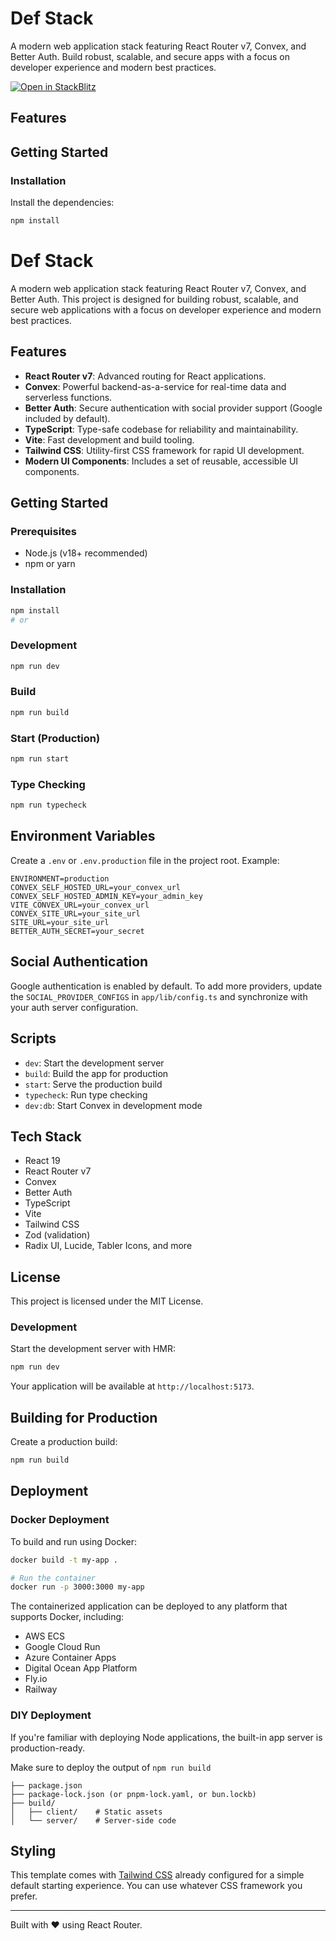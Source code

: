 

# Def Stack

A modern web application stack featuring React Router v7, Convex, and Better Auth. Build robust, scalable, and secure apps with a focus on developer experience and modern best practices.

[![Open in StackBlitz](https://developer.stackblitz.com/img/open_in_stackblitz.svg)](https://stackblitz.com/github/remix-run/react-router-templates/tree/main/default)

## Features


## Getting Started

### Installation

Install the dependencies:

```bash
npm install
```
# Def Stack

A modern web application stack featuring React Router v7, Convex, and Better Auth. This project is designed for building robust, scalable, and secure web applications with a focus on developer experience and modern best practices.

## Features

- **React Router v7**: Advanced routing for React applications.
- **Convex**: Powerful backend-as-a-service for real-time data and serverless functions.
- **Better Auth**: Secure authentication with social provider support (Google included by default).
- **TypeScript**: Type-safe codebase for reliability and maintainability.
- **Vite**: Fast development and build tooling.
- **Tailwind CSS**: Utility-first CSS framework for rapid UI development.
- **Modern UI Components**: Includes a set of reusable, accessible UI components.

## Getting Started

### Prerequisites
- Node.js (v18+ recommended)
- npm or yarn

### Installation

```bash
npm install
# or

```

### Development

```bash
npm run dev
```

### Build

```bash
npm run build
```

### Start (Production)

```bash
npm run start
```

### Type Checking

```bash
npm run typecheck
```

## Environment Variables

Create a `.env` or `.env.production` file in the project root. Example:

```env
ENVIRONMENT=production
CONVEX_SELF_HOSTED_URL=your_convex_url
CONVEX_SELF_HOSTED_ADMIN_KEY=your_admin_key
VITE_CONVEX_URL=your_convex_url
CONVEX_SITE_URL=your_site_url
SITE_URL=your_site_url
BETTER_AUTH_SECRET=your_secret
```

## Social Authentication

Google authentication is enabled by default. To add more providers, update the `SOCIAL_PROVIDER_CONFIGS` in `app/lib/config.ts` and synchronize with your auth server configuration.

## Scripts

- `dev`: Start the development server
- `build`: Build the app for production
- `start`: Serve the production build
- `typecheck`: Run type checking
- `dev:db`: Start Convex in development mode

## Tech Stack

- React 19
- React Router v7
- Convex
- Better Auth
- TypeScript
- Vite
- Tailwind CSS
- Zod (validation)
- Radix UI, Lucide, Tabler Icons, and more

## License

This project is licensed under the MIT License.
### Development

Start the development server with HMR:

```bash
npm run dev
```

Your application will be available at `http://localhost:5173`.

## Building for Production

Create a production build:

```bash
npm run build
```

## Deployment

### Docker Deployment

To build and run using Docker:

```bash
docker build -t my-app .

# Run the container
docker run -p 3000:3000 my-app
```

The containerized application can be deployed to any platform that supports Docker, including:

- AWS ECS
- Google Cloud Run
- Azure Container Apps
- Digital Ocean App Platform
- Fly.io
- Railway

### DIY Deployment

If you're familiar with deploying Node applications, the built-in app server is production-ready.

Make sure to deploy the output of `npm run build`

```
├── package.json
├── package-lock.json (or pnpm-lock.yaml, or bun.lockb)
├── build/
│   ├── client/    # Static assets
│   └── server/    # Server-side code
```

## Styling

This template comes with [Tailwind CSS](https://tailwindcss.com/) already configured for a simple default starting experience. You can use whatever CSS framework you prefer.

---

Built with ❤️ using React Router.
